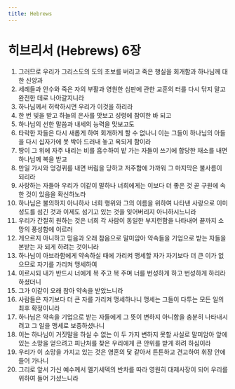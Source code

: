 ```yaml
---
title: Hebrews
---
```


# 히브리서 (Hebrews) 6장
1. 그러므로 우리가 그리스도의 도의 초보를 버리고 죽은 행실을 회개함과 하나님께 대한 신앙과
1. 세례들과 안수와 죽은 자의 부활과 영원한 심판에 관한 교훈의 터를 다시 닦지 말고 완전한 데로 나아갈지니라
1. 하나님께서 허락하시면 우리가 이것을 하리라
1. 한 번 빛을 받고 하늘의 은사를 맛보고 성령에 참여한 바 되고
1. 하나님의 선한 말씀과 내세의 능력을 맛보고도
1. 타락한 자들은 다시 새롭게 하여 회개하게 할 수 없나니 이는 그들이 하나님의 아들을 다시 십자가에 못 박아 드러내 놓고 욕되게 함이라
1. 땅이 그 위에 자주 내리는 비를 흡수하여 밭 가는 자들이 쓰기에 합당한 채소를 내면 하나님께 복을 받고
1. 만일 가시와 엉겅퀴를 내면 버림을 당하고 저주함에 가까워 그 마지막은 불사름이 되리라
1. 사랑하는 자들아 우리가 이같이 말하나 너희에게는 이보다 더 좋은 것 곧 구원에 속한 것이 있음을 확신하노라
1. 하나님은 불의하지 아니하사 너희 행위와 그의 이름을 위하여 나타낸 사랑으로 이미 성도를 섬긴 것과 이제도 섬기고 있는 것을 잊어버리지 아니하시느니라
1. 우리가 간절히 원하는 것은 너희 각 사람이 동일한 부지런함을 나타내어 끝까지 소망의 풍성함에 이르러
1. 게으르지 아니하고 믿음과 오래 참음으로 말미암아 약속들을 기업으로 받는 자들을 본받는 자 되게 하려는 것이니라
1. 하나님이 아브라함에게 약속하실 때에 가리켜 맹세할 자가 자기보다 더 큰 이가 없으므로 자기를 가리켜 맹세하여
1. 이르시되 내가 반드시 너에게 복 주고 복 주며 너를 번성하게 하고 번성하게 하리라 하셨더니
1. 그가 이같이 오래 참아 약속을 받았느니라
1. 사람들은 자기보다 더 큰 자를 가리켜 맹세하나니 맹세는 그들이 다투는 모든 일의 최후 확정이니라
1. 하나님은 약속을 기업으로 받는 자들에게 그 뜻이 변하지 아니함을 충분히 나타내시려고 그 일을 맹세로 보증하셨나니
1. 이는 하나님이 거짓말을 하실 수 없는 이 두 가지 변하지 못할 사실로 말미암아 앞에 있는 소망을 얻으려고 피난처를 찾은 우리에게 큰 안위를 받게 하려 하심이라
1. 우리가 이 소망을 가지고 있는 것은 영혼의 닻 같아서 튼튼하고 견고하여 휘장 안에 들어 가나니
1. 그리로 앞서 가신 예수께서 멜기세덱의 반차를 따라 영원히 대제사장이 되어 우리를 위하여 들어 가셨느니라